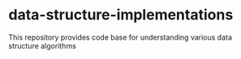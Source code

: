 # data-structure-implementations
This repository provides code base for understanding various data structure algorithms
